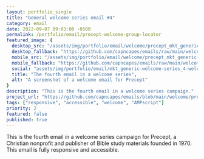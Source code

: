 ```yaml
---
layout: portfolio_single
title: "General welcome series email #4"
category: email
date: 2022-09-07 09:03:00 -0500
permalink: /portfolio/email/precept-welcome-group-locator
featured_image: {
  desktop_src: "/assets/img/portfolio/email/welcome/precept_mkt_generic-welcome-series_4-group-locator__journey_680.webp",
  desktop_fallback: "https://github.com/capncapes/emails/raw/main/welcome/assets/precept_mkt_generic-welcome-series_4-group-locator__journey_680.jpeg",
  mobile_src: "/assets/img/portfolio/email/welcome/precept_mkt_generic-welcome-series_4-group-locator__journey_340.webp",
  mobile_fallback: "https://github.com/capncapes/emails/raw/main/welcome/assets/precept_mkt_generic-welcome-series_4-group-locator__journey_340.jpeg",
  social: "assets/img/portfolio/email/mkt_generic-welcome-series_4-welcome__journey_1200x630.jpeg",
  title: "The fourth email in a welcome series",
  alt: "A screenshot of a welcome email for Precept"
}
description: "This is the fourth email in a welcome series campaign."
project_url: "https://github.com/capncapes/emails/blob/main/welcome/precept_mkt_generic-welcome-series_4-group-locator__journey.html"
tags: ["responsive", "accessible", "welcome", "AMPscript"]
priority: 2
featured: false
published: true
---
```


This is the fourth email in a welcome series campaign for Precept, a Christian nonprofit and publisher of Bible study materials founded in 1970. This email is fully responsive and accessible.